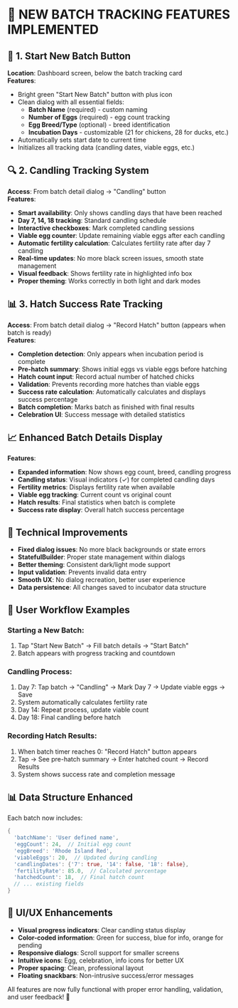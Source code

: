 # 🎉 NEW BATCH TRACKING FEATURES IMPLEMENTED

## 🚀 1. Start New Batch Button
**Location**: Dashboard screen, below the batch tracking card  
**Features**:
- Bright green "Start New Batch" button with plus icon
- Clean dialog with all essential fields:
  - **Batch Name** (required) - custom naming
  - **Number of Eggs** (required) - egg count tracking
  - **Egg Breed/Type** (optional) - breed identification
  - **Incubation Days** - customizable (21 for chickens, 28 for ducks, etc.)
- Automatically sets start date to current time
- Initializes all tracking data (candling dates, viable eggs, etc.)

## 🔍 2. Candling Tracking System
**Access**: From batch detail dialog → "Candling" button  
**Features**:
- **Smart availability**: Only shows candling days that have been reached
- **Day 7, 14, 18 tracking**: Standard candling schedule
- **Interactive checkboxes**: Mark completed candling sessions
- **Viable egg counter**: Update remaining viable eggs after each candling
- **Automatic fertility calculation**: Calculates fertility rate after day 7 candling
- **Real-time updates**: No more black screen issues, smooth state management
- **Visual feedback**: Shows fertility rate in highlighted info box
- **Proper theming**: Works correctly in both light and dark modes

## 📊 3. Hatch Success Rate Tracking
**Access**: From batch detail dialog → "Record Hatch" button (appears when batch is ready)  
**Features**:
- **Completion detection**: Only appears when incubation period is complete
- **Pre-hatch summary**: Shows initial eggs vs viable eggs before hatching
- **Hatch count input**: Record actual number of hatched chicks
- **Validation**: Prevents recording more hatches than viable eggs
- **Success rate calculation**: Automatically calculates and displays success percentage
- **Batch completion**: Marks batch as finished with final results
- **Celebration UI**: Success message with detailed statistics

## 📈 Enhanced Batch Details Display
**Features**:
- **Expanded information**: Now shows egg count, breed, candling progress
- **Candling status**: Visual indicators (✓) for completed candling days
- **Fertility metrics**: Displays fertility rate when available  
- **Viable egg tracking**: Current count vs original count
- **Hatch results**: Final statistics when batch is complete
- **Success rate display**: Overall hatch success percentage

## 🔧 Technical Improvements
- **Fixed dialog issues**: No more black backgrounds or state errors
- **StatefulBuilder**: Proper state management within dialogs
- **Better theming**: Consistent dark/light mode support
- **Input validation**: Prevents invalid data entry
- **Smooth UX**: No dialog recreation, better user experience
- **Data persistence**: All changes saved to incubator data structure

## 🎯 User Workflow Examples

### Starting a New Batch:
1. Tap "Start New Batch" → Fill batch details → "Start Batch"
2. Batch appears with progress tracking and countdown

### Candling Process:
1. Day 7: Tap batch → "Candling" → Mark Day 7 → Update viable eggs → Save
2. System automatically calculates fertility rate
3. Day 14: Repeat process, update viable count
4. Day 18: Final candling before hatch

### Recording Hatch Results:
1. When batch timer reaches 0: "Record Hatch" button appears
2. Tap → See pre-hatch summary → Enter hatched count → Record Results
3. System shows success rate and completion message

## 📊 Data Structure Enhanced
Each batch now includes:
```dart
{
  'batchName': 'User defined name',
  'eggCount': 24,  // Initial egg count
  'eggBreed': 'Rhode Island Red',
  'viableEggs': 20,  // Updated during candling
  'candlingDates': {'7': true, '14': false, '18': false},
  'fertilityRate': 85.0,  // Calculated percentage
  'hatchedCount': 18,  // Final hatch count
  // ... existing fields
}
```

## 🎨 UI/UX Enhancements
- **Visual progress indicators**: Clear candling status display
- **Color-coded information**: Green for success, blue for info, orange for pending
- **Responsive dialogs**: Scroll support for smaller screens
- **Intuitive icons**: Egg, celebration, info icons for better UX
- **Proper spacing**: Clean, professional layout
- **Floating snackbars**: Non-intrusive success/error messages

All features are now fully functional with proper error handling, validation, and user feedback! 🎊
